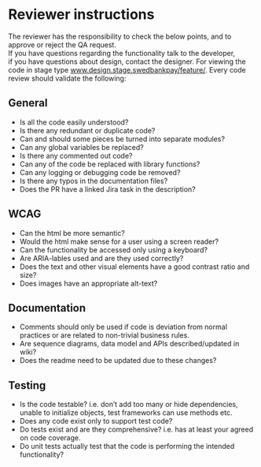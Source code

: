 # Reviewer instructions

The reviewer has the responsibility to check the below points, and to approve or reject the QA request.  
If you have questions regarding the functionality talk to the developer,  
if you have questions about design, contact the designer.
For viewing the code in stage type www.design.stage.swedbankpay/feature/<branch-name>.
Every code review should validate the following:

## General

- Is all the code easily understood?
- Is there any redundant or duplicate code?
- Can and should some pieces be turned into separate modules?
- Can any global variables be replaced?
- Is there any commented out code?
- Can any of the code be replaced with library functions?
- Can any logging or debugging code be removed?
- Is there any typos in the documentation files?
- Does the PR have a linked Jira task in the description?

## WCAG

- Can the html be more semantic?
- Would the html make sense for a user using a screen reader?
- Can the functionality be accessed only using a keyboard?
- Are ARIA-lables used and are they used correctly?
- Does the text and other visual elements have a good contrast ratio and size?
- Does images have an appropriate alt-text?

## Documentation

- Comments should only be used if code is deviation from normal practices or are related to non-trivial business rules.
- Are sequence diagrams, data model and APIs described/updated in wiki?
- Does the readme need to be updated due to these changes?

## Testing

- Is the code testable? i.e. don’t add too many or hide dependencies, unable to initialize objects, test frameworks can use methods etc.
- Does any code exist only to support test code?
- Do tests exist and are they comprehensive? i.e. has at least your agreed on code coverage.
- Do unit tests actually test that the code is performing the intended functionality?
